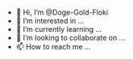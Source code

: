 - 👋 Hi, I’m @Doge-Gold-Floki
- 👀 I’m interested in ...
- 🌱 I’m currently learning ...
- 💞️ I’m looking to collaborate on ...
- 📫 How to reach me ...

<!---
Doge-Gold-Floki/Doge-Gold-Floki is a ✨ special ✨ repository because its `README.md` (this file) appears on your GitHub profile.
You can click the Preview link to take a look at your changes.
--->
